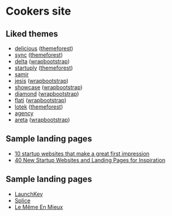 # Cookers site

## Liked themes

- [delicious](http://workshop.systems/delicious/cherry/) ([themeforest](http://themeforest.net/item/delicious-responsive-app-landing-html-theme/7965552))
- [sync](http://creativemyway.com/demo/sync/solid-background-color/) ([themeforest](http://themeforest.net/item/sync-responsive-landing-page/7863875))
- [delta](http://themes.3rdwavemedia.com/delta/) ([wrapbootstrap](https://wrapbootstrap.com/theme/delta-promote-mobile-app-effectively-WB09R23P8))
- [startuply](http://vivaco.com/demo/startuply/index-promo.html) ([themeforest](http://themeforest.net/item/startuply-responsive-multipurpose-landing-page/7953388))
- [samir](http://sbouaked.com/cookers/)
- [jesis](http://azmind.com/wrapbootstrap/jesis/v1-0/) ([wrapbootstrap](https://wrapbootstrap.com/theme/jesis-responsive-app-landing-page-WB085528N))
- [showcase](http://thisisembark.com/showcase-1-1/) ([wrapbootstrap](https://wrapbootstrap.com/theme/showcase-landing-page-WB078J269))
- [diamond](http://alvarez.is/demo/diamond/) ([wrapbootstrap](https://wrapbootstrap.com/theme/diamond-bootstrap-3-landing-page-WB00J207S))
- [flati](http://themeberry.net/flati/red-1/) ([wrapbootstrap](https://wrapbootstrap.com/theme/flati-responsive-app-landing-WB0L04790))
- [lotek](http://99webpage.com/theme-review/landingpage/lotek/index-alt3.html) ([themeforest](http://themeforest.net/item/lotek-modern-app-landing-page/7983026))
- [agency](http://startbootstrap.com/templates/agency/)
- [areta](http://azmind.com/wrapbootstrap/areta/v1-0/) ([wrapbootstrap](https://wrapbootstrap.com/theme/areta-agency-portfolio-template-WB0L5XF38))

## Sample landing pages

- [10 startup websites that make a great first impression](http://www.creativebloq.com/web-design/startup-website-51411693)
- [40 New Startup Websites and Landing Pages for Inspiration](http://spyrestudios.com/40-new-startup-websites-landing-pages)

## Sample landing pages

- [LaunchKey](https://launchkey.com/)
- [Splice](https://splice.com/)
- [Le Même En Mieux](http://www.le-meme-en-mieux.com/)
